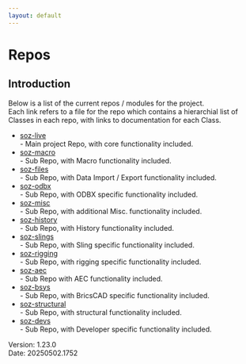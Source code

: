 ```yaml
---
layout: default
---
```


# Repos

## Introduction

Below is a list of the current repos / modules for the project.<br>
Each link refers to a file for the repo which contains a hierarchial list of Classes in each repo, with links to documentation for each Class.<br>

- [soz-live](/repos/soz-live.html)<br>  - Main project Repo, with core functionality included.
- [soz-macro](/repos/soz-macro.html)<br>  - Sub Repo, with Macro functionality included.
- [soz-files](/repos/soz-files.html)<br>  - Sub Repo, with Data Import / Export functionality included.
- [soz-odbx](/repos/soz-odbx.html)<br>  - Sub Repo, with ODBX specific functionality included.
- [soz-misc](/repos/soz-misc.html)<br>  - Sub Repo, with additional Misc. functionality included.
- [soz-history](/repos/soz-history.html)<br>  - Sub Repo, with History functionality included.
- [soz-slings](/repos/soz-slings.html)<br>  - Sub Repo, with Sling specific functionality included.
- [soz-rigging](/repos/soz-rigging.html)<br>  - Sub Repo, with rigging specific functionality included.
- [soz-aec](/repos/soz-aec.html)<br>  - Sub Repo with AEC functionality included.
- [soz-bsys](/repos/soz-bsys.html)<br>  - Sub Repo, with BricsCAD specific functionality included.
- [soz-structural](/repos/soz-structural.html)<br>  - Sub Repo, with structural functionality included.
- [soz-devs](/repos/soz-devs.html)<br>  - Sub Repo, with Developer specific functionality included.

Version:  1.23.0
<br>
Date: 20250502.1752
